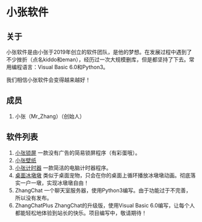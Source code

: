 # 小张软件
## 关于
小张软件是由小张于2019年创立的软件团队，是他的梦想。在发展过程中遇到了不少挫折（点名kiddo和eman），经历过一次大规模删库，但是都坚持了下去。常用编程语言：Visual Basic 6.0和Python3。

我们相信小张软件会变得越来越好！
## 成员
1. 小张（Mr_Zhang）（创始人）


## 软件列表
1. [小张锁屏](https://zhanghelper.lanzouw.com/i3jhw02cqmmf)  一款没有广告的简易锁屏程序（有彩蛋哦）。
2. [小张壁纸](https://zhanghelper.lanzouw.com/iYfLu02ji3le)
3. [小张计时器](https://zhanghelper.lanzouw.com/iYfLu02ji3le)  一款简洁的电脑计时器程序。
4. [桌面冰墩墩](https://zhanghelper.lanzouw.com/iKAme024a3sd)  类似于桌面宠物，只会在你的桌面上循环播放冰墩墩动画。彻底落实一户一墩，实现冰墩墩自由！
5. ZhangChat  一个聊天室服务器，使用Python3编写。由于功能过于不完善，所以没有发布。
6. ZhangChatPlus  ZhangChat的升级版，使用Visual Basic 6.0编写，让每个人都能轻松地体验到站长的快乐。项目编写中，敬请期待！

